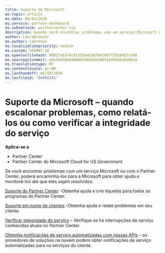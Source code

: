```yaml
---
title: Suporte da Microsoft
ms.topic: article
ms.date: 06/03/2020
ms.service: partner-dashboard
ms.subservice: partnercenter-csp
description: Quando você encontrar problemas com um serviço Microsoft ou com o Partner Center, poderá encaminhá-los para a Microsoft para obter ajuda e monitorar os problemas até que eles sejam resolvidos.
author: LauraBrenner
ms.author: labrenne
ms.localizationpriority: medium
ms.custom: SEOMAY.20
ms.openlocfilehash: 99017a5374c8155564b3d784106ff5918423c548
ms.sourcegitcommit: e0a1b4506840486f4bb82620051e0f6a5e81662a
ms.translationtype: MT
ms.contentlocale: pt-BR
ms.lasthandoff: 06/18/2020
ms.locfileid: "84992141"
---
```

# <a name="support-from-microsoft---when-to-escalate-issues-how-to-report-them-or-how-to-check-service-health"></a>Suporte da Microsoft – quando escalonar problemas, como relatá-los ou como verificar a integridade do serviço

**Aplica-se a**

- Partner Center
- Partner Center do Microsoft Cloud for US Government

Se você encontrar problemas com um serviço Microsoft ou com o Partner Center, poderá encaminhá-los para a Microsoft para obter ajuda e monitorá-los até que eles sejam resolvidos.

[Suporte do Partner Center](report-problems-with-partner-center.md) -Obtenha ajuda e crie tíquetes para todos os programas do Partner Center.

[Suporte em nome de clientes](report-problems-on-behalf-of-a-customer.md) -Obtenha ajuda e relate problemas em seu cliente.

[Verificar integridade do serviço](check-service-health.md) – Verifique se há interrupções de serviço conhecidas atuais no Partner Center.

[Obtenha notificações de serviço automatizadas com nossas APIs](get-automated-service-notifications-with-our-apis.md) – os provedores de soluções na nuvem podem obter notificações de serviço automatizadas para os serviços do cliente.


 

 



